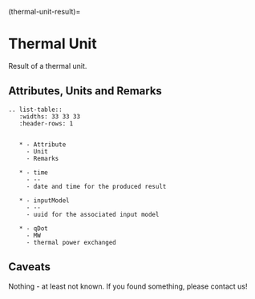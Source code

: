 (thermal-unit-result)=

# Thermal Unit

Result of a thermal unit.

## Attributes, Units and Remarks

```{eval-rst}
.. list-table::
   :widths: 33 33 33
   :header-rows: 1


   * - Attribute
     - Unit
     - Remarks

   * - time
     - --
     - date and time for the produced result

   * - inputModel
     - --
     - uuid for the associated input model

   * - qDot
     - MW
     - thermal power exchanged

```

## Caveats

Nothing - at least not known.
If you found something, please contact us!
